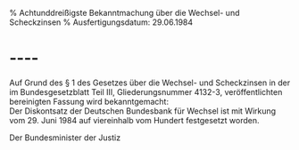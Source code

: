 % Achtunddreißigste Bekanntmachung über die Wechsel- und Scheckzinsen
% Ausfertigungsdatum: 29.06.1984
 
# ----

Auf Grund des § 1 des Gesetzes über die Wechsel- und Scheckzinsen in der im Bundesgesetzblatt Teil III, Gliederungsnummer 4132-3, veröffentlichten bereinigten Fassung wird bekanntgemacht:  
Der Diskontsatz der Deutschen Bundesbank für Wechsel ist mit Wirkung vom 29. Juni 1984 auf viereinhalb vom Hundert festgesetzt worden.   

Der Bundesminister der Justiz
